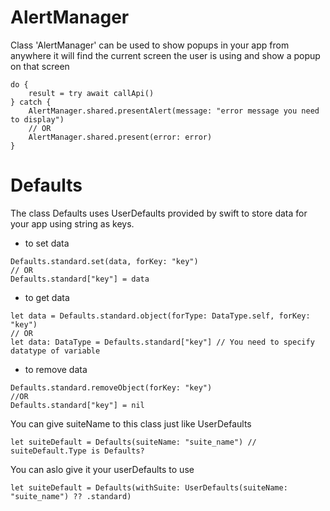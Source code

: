 # AlertManager

Class 'AlertManager' can be used to show popups in your app from anywhere it will find the current screen the user is using and show a popup on that screen

```
do {
    result = try await callApi()
} catch {
    AlertManager.shared.presentAlert(message: "error message you need to display")
    // OR
    AlertManager.shared.present(error: error)
}
```

# Defaults
The class Defaults uses UserDefaults provided by swift to store data for your app using string as keys.
- to set data
```
Defaults.standard.set(data, forKey: "key")
// OR
Defaults.standard["key"] = data
```
- to get data
```
let data = Defaults.standard.object(forType: DataType.self, forKey: "key")
// OR
let data: DataType = Defaults.standard["key"] // You need to specify datatype of variable 
```
- to remove data
```
Defaults.standard.removeObject(forKey: "key")
//OR
Defaults.standard["key"] = nil
```

You can give suiteName to this class just like UserDefaults 
```
let suiteDefault = Defaults(suiteName: "suite_name") // suiteDefault.Type is Defaults?
```

You can aslo give it your userDefaults to use
```
let suiteDefault = Defaults(withSuite: UserDefaults(suiteName: "suite_name") ?? .standard)
```
